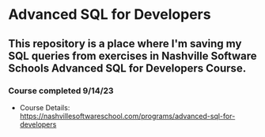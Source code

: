 # Advanced SQL for Developers
## This repository is a place where I'm saving my SQL queries from exercises in Nashville Software Schools Advanced SQL for Developers Course.
### Course completed 9/14/23
* Course Details: https://nashvillesoftwareschool.com/programs/advanced-sql-for-developers
